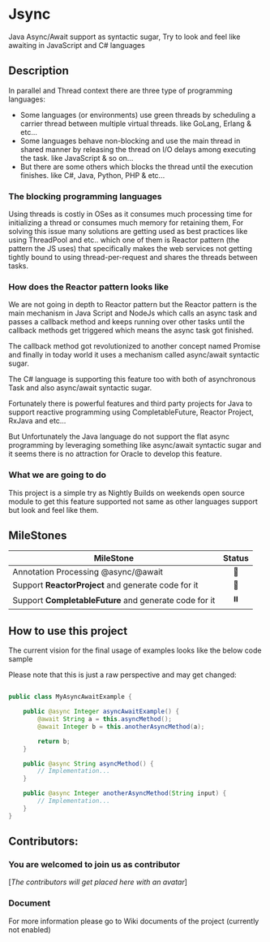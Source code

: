 # Jsync
Java Async/Await support as syntactic sugar, Try to look and feel like awaiting in JavaScript and C# languages

## Description
In parallel and Thread context there are three type of programming languages:
 - Some languages (or environments) use green threads by scheduling a carrier thread between multiple virtual threads. like GoLang, Erlang & etc...
 - Some languages behave non-blocking and use the main thread in shared manner by releasing the thread on I/O delays among executing the task. like JavaScript & so on...
 - But there are some others which blocks the thread until the execution finishes. like C#, Java, Python, PHP & etc...

### The blocking programming languages
Using threads is costly in OSes as it consumes much processing time for initializing a thread or consumes much memory for retaining them, For solving this issue many solutions are getting used as best practices like using ThreadPool and etc.. which one of them is Reactor pattern (the pattern the JS uses) that specifically makes the web services not getting tightly bound to using thread-per-request and shares the threads between tasks.

### How does the Reactor pattern looks like
We are not going in depth to Reactor pattern but the Reactor pattern is the main mechanism in Java Script and NodeJs which calls an async task and passes a callback method and keeps running over other tasks until the callback methods get triggered which means the async task got finished.

The callback method got revolutionized to another concept named Promise and finally in today world it uses a mechanism called async/await syntactic sugar.

The C# language is supporting this feature too with both of asynchronous Task and also async/await syntactic sugar.

Fortunately there is powerful features and third party projects for Java to support reactive programming using CompletableFuture, Reactor Project, RxJava and etc...

But Unfortunately the Java language do not support the flat async programming by leveraging something like async/await syntactic sugar and it seems there is no attraction for Oracle to develop this feature.

### What we are going to do
This project is a simple try as Nightly Builds on weekends open source module to get this feature supported not same as other languages support but look and feel like them.

## MileStones

| MileStone                                                 | Status  |
|-----------------------------------------------------------|:-------:|
| Annotation Processing @async/@await                       |    🔄   |
| Support <b>ReactorProject</b> and generate code for it    |    🔄   |
| Support <b>CompletableFuture</b> and generate code for it |    ⏸️   |



## How to use this project
The current vision for the final usage of examples looks like the below code sample

Please note that this is just a raw perspective and may get changed:

```java

public class MyAsyncAwaitExample {

    public @async Integer asyncAwaitExample() {
        @await String a = this.asyncMethod();
        @await Integer b = this.anotherAsyncMethod(a);

        return b;
    }

    public @async String asyncMethod() {
        // Implementation...
    }

    public @async Integer anotherAsyncMethod(String input) {
        // Implementation...
    }
}

```

## Contributors:

### You are welcomed to join us as contributor

[*The contributors will get placed here with an avatar*]




### Document
For more information please go to Wiki documents of the project (currently not enabled)







